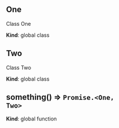 <a name="One"></a>

## One
Class One

**Kind**: global class  
<a name="Two"></a>

## Two
Class Two

**Kind**: global class  
<a name="something"></a>

## something() ⇒ <code>Promise.&lt;One, Two&gt;</code>
**Kind**: global function  
